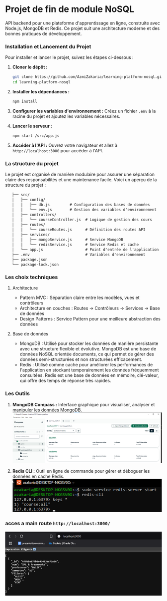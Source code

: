 # Projet de fin de module NoSQL
API backend pour une plateforme d'apprentissage en ligne, construite avec Node.js, MongoDB et Redis. Ce projet suit une architecture moderne et des bonnes pratiques de développement.

### Installation et Lancement du Projet
Pour installer et lancer le projet, suivez les étapes ci-dessous :

1. **Cloner le dépôt :**
   ```bash
   git clone https://github.com/AzmiZakaria/learning-platform-nosql.git
   cd learning-platform-nosql
   ```
2. **Installer les dépendances :**
   ```bash
   npm install
   ```
3. **Configurer les variables d'environnement :**
   Créez un fichier `.env` à la racine du projet et ajoutez les variables nécessaires.
4. **Lancer le serveur :**
   ```bash
   npm start /src/app.js
   ```

5. **Accéder à l'API :**
   Ouvrez votre navigateur et allez à `http://localhost:3000` pour accéder à l'API.


### La structure du projet
   Le projet est organisé de manière modulaire pour assurer une séparation claire des responsabilités et une maintenance facile. Voici un aperçu de la structure du projet :
```
   ├── src/
   │   ├── config/
   │   │   ├── db.js         # Configuration des bases de données
   │   │   └── env.js        # Gestion des variables d'environnement
   │   ├── controllers/
   │   │   └── courseController.js  # Logique de gestion des cours
   │   ├── routes/
   │   │   └── courseRoutes.js      # Définition des routes API
   │   ├── services/
   │   │   ├── mongoService.js      # Service MongoDB
   │   │   └── redisService.js      # Service Redis et cache
   │   └── app.js                   # Point d'entrée de l'application
   ├── .env                         # Variables d'environnement
   ├── package.json
   └── package-lock.json
```

### Les choix techniques
1. Architecture
   - Pattern MVC : Séparation claire entre les modèles, vues et contrôleurs
   - Architecture en couches : Routes → Contrôleurs → Services → Base de données
   - Design Patterns : Service Pattern pour une meilleure abstraction des données

2. Base de données
   - MongoDB : Utilisé pour stocker les données de manière persistante avec une structure flexible et évolutive. MongoDB est une base de données NoSQL orientée documents, ce qui permet de gérer des données semi-structurées et non structurées efficacement.
   - Redis : Utilisé comme cache pour améliorer les performances de l'application en stockant temporairement les données fréquemment consultées. Redis est une base de données en mémoire, clé-valeur, qui offre des temps de réponse très rapides.

### Les Outils
1. **MongoDB Compass :**
   Interface graphique pour visualiser, analyser et manipuler les données MongoDB.
   ![MongoDB](img/compass.png)

2. **Redis CLI :**
   Outil en ligne de commande pour gérer et déboguer les données en cache Redis.
   ![Redis](img//Redis_cli.png)

### acces a main route `http://localhost:3000/`
![mainroute](img/test_run.png)



